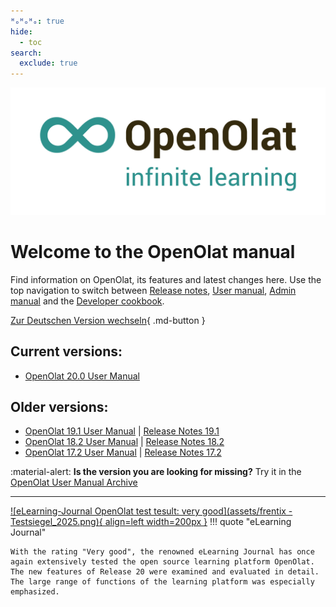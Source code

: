 ```yaml
---
ᴴₒᴴₒᴴₒ: true
hide:
  - toc
search:
  exclude: true
---
```

![Logo: OpenOlat – infinite learning](assets/OpenOlat_Logo_claim_RGB.png)

# Welcome to the OpenOlat manual

Find information on OpenOlat, its features and latest changes here. Use the top navigation to switch between
[Release notes](release_notes/), [User manual](manual_user/), [Admin manual](manual_admin/) and the [Developer cookbook](manual_dev/).

[Zur Deutschen Version wechseln](/de/){ .md-button }

## Current versions:

- [OpenOlat 20.0 User Manual](manual_user/general/) <!--| [Release notes 20.0](release_notes/Release_notes_20.0.md)-->

## Older versions:

- [OpenOlat 19.1 User Manual](/archive_mkdocs/19.1/manual_user/general/) | [Release Notes 19.1](release_notes/Release_notes_19.1.md)
- [OpenOlat 18.2 User Manual](/archive_mkdocs/18.2/manual_user/general/) | [Release Notes 18.2](release_notes/Release_notes_18.2.md)
- [OpenOlat 17.2 User Manual](/archive_mkdocs/17.2/manual_user/general/) | [Release Notes 17.2](release_notes/Release_notes_17.2.md)

:material-alert: **Is the version you are looking for missing?** Try it in the [OpenOlat User Manual Archive](archive.md)

***

[![eLearning-Journal OpenOlat test tesult: very good](assets/frentix - Testsiegel_2025.png){ align=left width=200px }](assets/eLJ42025_TEST_frentix.pdf)
!!! quote "eLearning Journal"
	
	With the rating "Very good", the renowned eLearning Journal has once again extensively tested the open source learning platform OpenOlat. The new features of Release 20 were examined and evaluated in detail. The large range of functions of the learning platform was especially emphasized.
